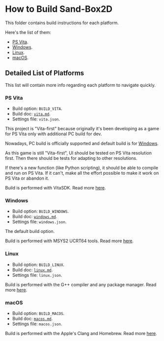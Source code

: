 # How to Build Sand-Box2D
This folder contains build instructions for each platform.

Here's the list of them:
* [PS Vita](./vita.md).
* [Windows](./windows.md).
* [Linux](./linux.md).
* [macOS](./macos.md).

## Detailed List of Platforms
This list will contain more info regarding each platform to navigate quickly.

### PS Vita
* Build option: `BUILD_VITA`.
* Build doc: [`vita.md`](./vita.md).
* Settings file: `vita.json`.

This project is "Vita-first" because originally
it's been developing as a game for PS Vita only with additional PC build for dev.

Nowadays, PC build is officially supported and default build is for [Windows](#windows).

As this game is still "Vita-first", UI should be tested on PS Vita resolution first.
Then there should be tests for adapting to other resolutions.

If there's a new function (like Python scripting),
it should be able to compile and run on PS Vita.
If it can't, make all the effort possible to make it work on PS Vita or abandon it.

Build is performed with VitaSDK.
Read more [here](./vita.md).

### Windows
* Build option: `BUILD_WINDOWS`.
* Build doc: [`windows.md`](./windows.md).
* Settings file: `windows.json`.

The default build option.

Build is performed with MSYS2 UCRT64 tools.
Read more [here](./windows.md).

### Linux
* Build option: `BUILD_LINUX`.
* Build doc: [`linux.md`](./linux.md).
* Settings file: `linux.json`.

Build is performed with the G++ compiler and any package manager.
Read more [here](./linux.md).

### macOS
* Build option: `BUILD_MACOS`.
* Build doc: [`macos.md`](./macos.md).
* Settings file: `macos.json`.

Build is performed with the Apple's Clang and Homebrew.
Read more [here](./macos.md).
